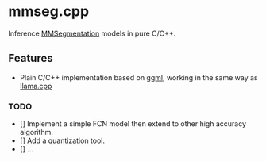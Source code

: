# mmseg.cpp

Inference [MMSegmentation](https://github.com/open-mmlab/mmsegmentation) models in pure C/C++.

## Features

- Plain C/C++ implementation based on [ggml](https://github.com/ggerganov/ggml), working in the same way as [llama.cpp](https://github.com/ggerganov/llama.cpp)

### TODO

- \[\] Implement a simple FCN model then extend to other high accuracy algorithm.
- \[\] Add a quantization tool.
- \[\] ...
